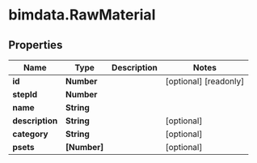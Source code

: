# bimdata.RawMaterial

## Properties

Name | Type | Description | Notes
------------ | ------------- | ------------- | -------------
**id** | **Number** |  | [optional] [readonly] 
**stepId** | **Number** |  | 
**name** | **String** |  | 
**description** | **String** |  | [optional] 
**category** | **String** |  | [optional] 
**psets** | **[Number]** |  | [optional] 


